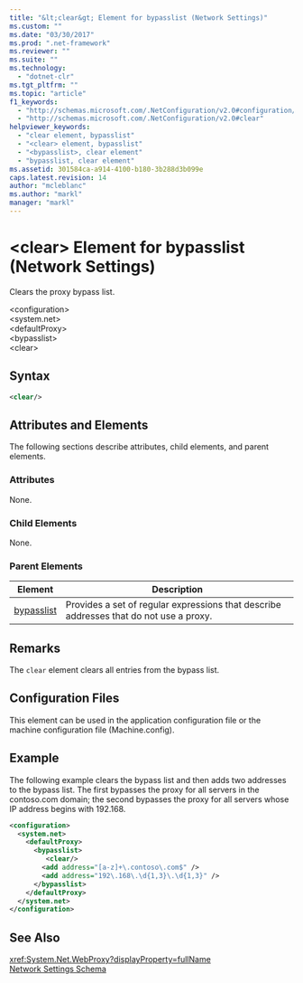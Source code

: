```yaml
---
title: "&lt;clear&gt; Element for bypasslist (Network Settings)"
ms.custom: ""
ms.date: "03/30/2017"
ms.prod: ".net-framework"
ms.reviewer: ""
ms.suite: ""
ms.technology: 
  - "dotnet-clr"
ms.tgt_pltfrm: ""
ms.topic: "article"
f1_keywords: 
  - "http://schemas.microsoft.com/.NetConfiguration/v2.0#configuration/system.net/defaultProxy/bypasslist/clear"
  - "http://schemas.microsoft.com/.NetConfiguration/v2.0#clear"
helpviewer_keywords: 
  - "clear element, bypasslist"
  - "<clear> element, bypasslist"
  - "<bypasslist>, clear element"
  - "bypasslist, clear element"
ms.assetid: 301584ca-a914-4100-b180-3b288d3b099e
caps.latest.revision: 14
author: "mcleblanc"
ms.author: "markl"
manager: "markl"
---
```

# &lt;clear&gt; Element for bypasslist (Network Settings)
Clears the proxy bypass list.  
  
 \<configuration>  
\<system.net>  
\<defaultProxy>  
\<bypasslist>  
\<clear>  
  
## Syntax  
  
```xml  
<clear/>  
```  
  
## Attributes and Elements  
 The following sections describe attributes, child elements, and parent elements.  
  
### Attributes  
 None.  
  
### Child Elements  
 None.  
  
### Parent Elements  
  
|**Element**|**Description**|  
|-----------------|---------------------|  
|[bypasslist](../../../../../docs/framework/configure-apps/file-schema/network/bypasslist-element-network-settings.md)|Provides a set of regular expressions that describe addresses that do not use a proxy.|  
  
## Remarks  
 The `clear` element clears all entries from the bypass list.  
  
## Configuration Files  
 This element can be used in the application configuration file or the machine configuration file (Machine.config).  
  
## Example  
 The following example clears the bypass list and then adds two addresses to the bypass list. The first bypasses the proxy for all servers in the contoso.com domain; the second bypasses the proxy for all servers whose IP address begins with 192.168.  
  
```xml  
<configuration>  
  <system.net>  
    <defaultProxy>  
      <bypasslist>  
         <clear/>  
        <add address="[a-z]+\.contoso\.com$" />  
        <add address="192\.168\.\d{1,3}\.\d{1,3}" />  
      </bypasslist>  
    </defaultProxy>  
  </system.net>  
</configuration>   
```  
  
## See Also  
 <xref:System.Net.WebProxy?displayProperty=fullName>   
 [Network Settings Schema](../../../../../docs/framework/configure-apps/file-schema/network/index.md)
